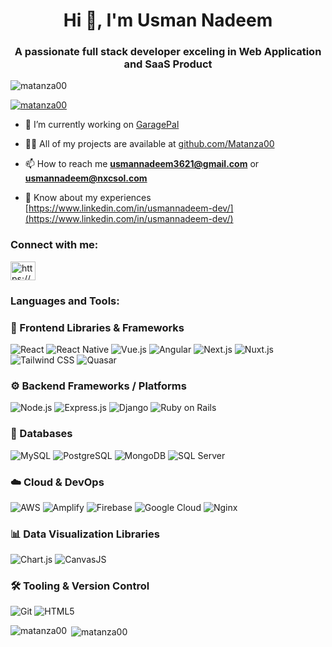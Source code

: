 <h1 align="center">Hi 👋, I'm Usman Nadeem</h1>
<h3 align="center">A passionate full stack developer exceling in Web Application and SaaS Product</h3>

<p align="left"> <img src="https://komarev.com/ghpvc/?username=matanza00&label=Profile%20views&color=0e75b6&style=flat" alt="matanza00" /> </p>

<p align="left"> <a href="https://github.com/ryo-ma/github-profile-trophy&theme=onedark&rank=S,AAA"><img src="https://github-profile-trophy.vercel.app/?username=matanza00" alt="matanza00" /></a> </p>

- 🔭 I’m currently working on [GaragePal](https://garagepal.ca)

- 👨‍💻 All of my projects are available at [github.com/Matanza00](github.com/Matanza00)

- 📫 How to reach me **usmannadeem3621@gmail.com** or **usmannadeem@nxcsol.com**

- 📄 Know about my experiences [https://www.linkedin.com/in/usmannadeem-dev/](https://www.linkedin.com/in/usmannadeem-dev/)

<h3 align="left">Connect with me:</h3>
<p align="left">
<a href="https://linkedin.com/in/usmannadeem-dev" target="blank"><img align="center" src="https://raw.githubusercontent.com/rahuldkjain/github-profile-readme-generator/master/src/images/icons/Social/linked-in-alt.svg" alt="https://www.linkedin.com/in/usmannadeem-dev" height="30" width="40" /></a>
</p>

<h3 align="left">Languages and Tools:</h3>

### 🚀 Frontend Libraries & Frameworks
![React](https://img.shields.io/badge/React-20232A?style=for-the-badge&logo=react)
![React Native](https://img.shields.io/badge/React_Native-20232A?style=for-the-badge&logo=react)
![Vue.js](https://img.shields.io/badge/Vue.js-35495E?style=for-the-badge&logo=vue.js)
![Angular](https://img.shields.io/badge/Angular-DD0031?style=for-the-badge&logo=angular)
![Next.js](https://img.shields.io/badge/Next.js-000000?style=for-the-badge&logo=next.js)
![Nuxt.js](https://img.shields.io/badge/Nuxt.js-00C58E?style=for-the-badge&logo=nuxt.js)
![Tailwind CSS](https://img.shields.io/badge/Tailwind_CSS-06B6D4?style=for-the-badge&logo=tailwind-css)
![Quasar](https://img.shields.io/badge/Quasar-1976D2?style=for-the-badge&logo=quasar)

### ⚙️ Backend Frameworks / Platforms
![Node.js](https://img.shields.io/badge/Node.js-339933?style=for-the-badge&logo=node.js)
![Express.js](https://img.shields.io/badge/Express.js-000000?style=for-the-badge&logo=express)
![Django](https://img.shields.io/badge/Django-092E20?style=for-the-badge&logo=django)
![Ruby on Rails](https://img.shields.io/badge/Rails-CC0000?style=for-the-badge&logo=ruby-on-rails)

### 🧱 Databases
![MySQL](https://img.shields.io/badge/MySQL-4479A1?style=for-the-badge&logo=mysql)
![PostgreSQL](https://img.shields.io/badge/PostgreSQL-4169E1?style=for-the-badge&logo=postgresql)
![MongoDB](https://img.shields.io/badge/MongoDB-47A248?style=for-the-badge&logo=mongodb)
![SQL Server](https://img.shields.io/badge/SQL_Server-CC2927?style=for-the-badge&logo=microsoft-sql-server)

### ☁️ Cloud & DevOps
![AWS](https://img.shields.io/badge/AWS-232F3E?style=for-the-badge&logo=amazon-aws)
![Amplify](https://img.shields.io/badge/Amplify-FF9900?style=for-the-badge&logo=aws-amplify)
![Firebase](https://img.shields.io/badge/Firebase-FFCA28?style=for-the-badge&logo=firebase)
![Google Cloud](https://img.shields.io/badge/GCP-4285F4?style=for-the-badge&logo=google-cloud)
![Nginx](https://img.shields.io/badge/Nginx-009639?style=for-the-badge&logo=nginx)

### 📊 Data Visualization Libraries
![Chart.js](https://img.shields.io/badge/Chart.js-FF6384?style=for-the-badge&logo=chartdotjs)
![CanvasJS](https://img.shields.io/badge/CanvasJS-FF7133?style=for-the-badge)

### 🛠️ Tooling & Version Control
![Git](https://img.shields.io/badge/Git-F05032?style=for-the-badge&logo=git)
![HTML5](https://img.shields.io/badge/HTML5-E34F26?style=for-the-badge&logo=html5)



<p><img align="left" src="https://github-readme-stats.vercel.app/api/top-langs?username=matanza00&show_icons=true&locale=en&layout=compact" alt="matanza00" /></p>

<p>&nbsp;<img align="center" src="https://github-readme-stats.vercel.app/api?username=matanza00&show_icons=true&locale=en" alt="matanza00" /></p>
